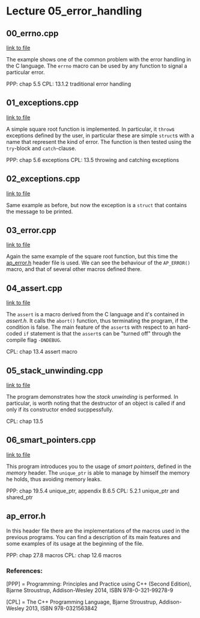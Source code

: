 # Lecture 05_error_handling



## 00_errno.cpp

[link to file](./00_errno.cpp)

The example shows one of the common problem with the error handling in
the C language.  The `errno` macro can be used by any function to
signal a particular error.

PPP: chap 5.5
CPL: 13.1.2 traditional error handling




## 01_exceptions.cpp

[link to file](./01_exceptions.cpp)

A simple square root function is implemented. In particular, it `throw`s exceptions defined by the user, in
particular these are simple `struct`s with a name that represent the kind of error.
The function is then tested using the `try`-block and `catch`-clause.

PPP: chap 5.6 exceptions
CPL: 13.5 throwing and catching exceptions




## 02_exceptions.cpp

[link to file](./02_exceptions.cpp)

Same example as before, but now the exception is a `struct` that contains the message to be
printed.




## 03_error.cpp

[link to file](./03_error.cpp)

Again the same example of the square root function, but this time the [ap_error.h](./ap_error.h)
header file is used.
We can see the behaviour of the `AP_ERROR()` macro, and that of several other macros defined there.



## 04_assert.cpp

[link to file](./04_assert.cpp)

The `assert` is a macro derived from the C language and it's contained in *assert.h*.
It calls the `abort()` function, thus terminating the program, if the condition is false. The main feature of the `assert`s with respect to an hard-coded `if` statement is that the `assert`s can be "turned off" through the compile flag `-DNDEBUG`.

CPL: chap 13.4 assert macro




## 05_stack_unwinding.cpp

[link to file](./05_stack_unwinding.cpp)

The program demonstrates how the *stack unwinding* is performed. In particular, is worth noting that the destructor of an object is called if and only if its constructor ended sucppessfully.

CPL: chap 13.5






## 06_smart_pointers.cpp

[link to file](./06_smart_pointers.cpp)

This program introduces you to the usage of *smart pointers*, defined in the
*memory* header. The `unique_ptr` is able to manage by himself the memory he holds,
thus avoiding memory leaks.

PPP: chap 19.5.4 unique_ptr, appendix B.6.5
CPL: 5.2.1 unique_ptr and shared_ptr





## ap_error.h

In this header file there are the implementations of the macros used in the previous programs.
You can find a description of its main features and some examples of its usage at the beginning
of the file.

PPP: chap 27.8 macros
CPL: chap 12.6 macros








### References:

[PPP] = Programming: Principles and Practice using C++ (Second Edition), Bjarne Stroustrup, Addison-Wesley 2014, ISBN 978-0-321-99278-9

[CPL] = The C++ Programming Language, Bjarne Stroustrup, Addison-Wesley 2013, ISBN 978-0321563842
